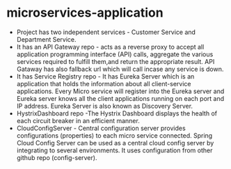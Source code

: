 # microservices-application
- Project has two independent services - Customer Service and Department Service.
- It has an API Gateway repo - acts as a reverse proxy to accept all application programming interface (API) calls, aggregate the various services required to fulfill them,and return the appropriate result. API Gataway has also fallback url which will call incase any service is down.
- It has Service Registry repo - It has  Eureka Server which is an application that holds the information about all client-service applications. Every Micro service will register into the Eureka server and Eureka server knows all the client applications running on each port and IP address. Eureka Server is also known as Discovery Server.
- HystrixDashboard repo -The Hystrix Dashboard displays the health of each circuit breaker in an efficient manner.
- CloudConfigServer - Central configuration server provides configurations (properties) to each micro service connected. Spring Cloud Config Server can be used as a central cloud config server by integrating to several environments. It uses configuration from other github repo (config-server).

